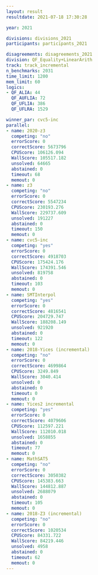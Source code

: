 ```yaml
---
layout: result
resultdate: 2021-07-18 17:30:28

year: 2021

divisions: divisions_2021
participants: participants_2021

disagreements: disagreements_2021
division: QF_Equality+LinearArith
track: track_incremental
n_benchmarks: 2031
time_limit: 1200
mem_limit: 60
logics:
- QF_ALIA: 44
  QF_AUFLIA: 72
  QF_UFLIA: 386
  QF_UFLRA: 1529

winner_par: cvc5-inc
parallel:
- name: 2020-z3
  competing: "no"
  errorScore: 0
  correctScore: 5673796
  CPUScore: 106126.094
  WallScore: 105517.182
  unsolved: 64665
  abstained: 0
  timeout: 68
  memout: 0
- name: z3
  competing: "no"
  errorScore: 0
  correctScore: 5547234
  CPUScore: 230193.276
  WallScore: 229737.609
  unsolved: 191227
  abstained: 0
  timeout: 150
  memout: 0
- name: cvc5-inc
  competing: "yes"
  errorScore: 0
  correctScore: 4918703
  CPUScore: 175424.176
  WallScore: 174391.546
  unsolved: 819758
  abstained: 0
  timeout: 103
  memout: 0
- name: SMTInterpol
  competing: "yes"
  errorScore: 0
  correctScore: 4816541
  CPUScore: 204729.747
  WallScore: 188208.149
  unsolved: 921920
  abstained: 0
  timeout: 122
  memout: 0
- name: 2018-Yices (incremental)
  competing: "no"
  errorScore: 0
  correctScore: 4699864
  CPUScore: 3249.849
  WallScore: 3040.414
  unsolved: 0
  abstained: 0
  timeout: 0
  memout: 0
- name: Yices2 incremental
  competing: "yes"
  errorScore: 0
  correctScore: 4079606
  CPUScore: 112597.221
  WallScore: 112010.018
  unsolved: 1658855
  abstained: 0
  timeout: 77
  memout: 0
- name: MathSAT5
  competing: "no"
  errorScore: 0
  correctScore: 3050382
  CPUScore: 145383.663
  WallScore: 144812.887
  unsolved: 2688079
  abstained: 0
  timeout: 105
  memout: 0
- name: 2018-Z3 (incremental)
  competing: "no"
  errorScore: 0
  correctScore: 1020534
  CPUScore: 84331.722
  WallScore: 84219.446
  unsolved: 4958
  abstained: 0
  timeout: 62
  memout: 0
---
```

